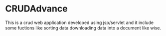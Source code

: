 # CRUDAdvance
This is a crud web application developed using jsp/servlet and it include some fuctions like sorting data downloading data into a document like wise.
